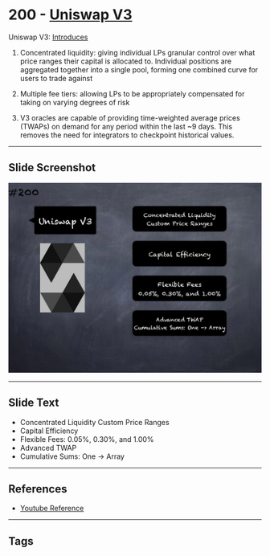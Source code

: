 # 200 - [Uniswap V3](Uniswap%20V3.md)
Uniswap V3: [Introduces](https://uniswap.org/blog/uniswap-v3/)

1. Concentrated liquidity: giving individual LPs granular control over what price ranges their capital is allocated to. Individual positions are aggregated together into a single pool, forming one combined curve for users to trade against
    
2. Multiple fee tiers: allowing LPs to be appropriately compensated for taking on varying degrees of risk
    
3. V3 oracles are capable of providing time-weighted average prices (TWAPs) on demand for any period within the last ~9 days. This removes the need for integrators to checkpoint historical values.

___
## Slide Screenshot
![200.jpg](../../images/3.%20Solidity%20201/200.jpg)
___
## Slide Text
- Concentrated Liquidity Custom Price Ranges
- Capital Efficiency
- Flexible Fees: 0.05%, 0.30%, and 1.00%
- Advanced TWAP
- Cumulative Sums: One -> Array
___
## References
- [Youtube Reference](https://youtu.be/0kx8M4u5980?t=1636)
___
## Tags